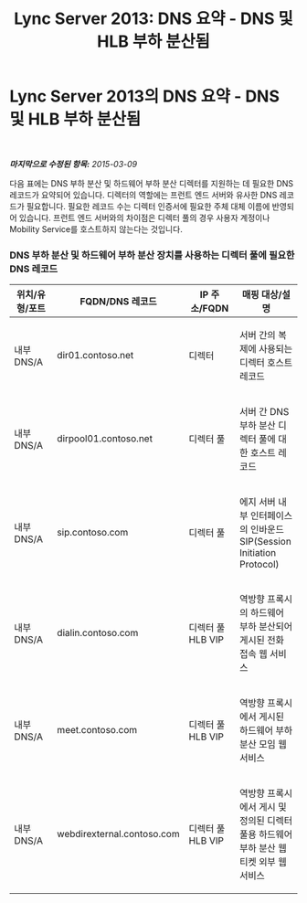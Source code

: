 ﻿---
title: 'Lync Server 2013: DNS 요약 - DNS 및 HLB 부하 분산됨'
TOCTitle: DNS 요약 - DNS 및 HLB 부하 분산됨
ms:assetid: d2132695-1956-4190-a98e-cd7255cbded6
ms:mtpsurl: https://technet.microsoft.com/ko-kr/library/JJ205273(v=OCS.15)
ms:contentKeyID: 49305111
ms.date: 08/10/2015
mtps_version: v=OCS.15
ms.translationtype: HT
---

# Lync Server 2013의 DNS 요약 - DNS 및 HLB 부하 분산됨

 

_**마지막으로 수정된 항목:** 2015-03-09_

다음 표에는 DNS 부하 분산 및 하드웨어 부하 분산 디렉터를 지원하는 데 필요한 DNS 레코드가 요약되어 있습니다. 디렉터의 역할에는 프런트 엔드 서버와 유사한 DNS 레코드가 필요합니다. 필요한 레코드 수는 디렉터 인증서에 필요한 주체 대체 이름에 반영되어 있습니다. 프런트 엔드 서버와의 차이점은 디렉터 풀의 경우 사용자 계정이나 Mobility Service를 호스트하지 않는다는 것입니다.

### DNS 부하 분산 및 하드웨어 부하 분산 장치를 사용하는 디렉터 풀에 필요한 DNS 레코드

<table>
<colgroup>
<col style="width: 25%" />
<col style="width: 25%" />
<col style="width: 25%" />
<col style="width: 25%" />
</colgroup>
<thead>
<tr class="header">
<th>위치/유형/포트</th>
<th>FQDN/DNS 레코드</th>
<th>IP 주소/FQDN</th>
<th>매핑 대상/설명</th>
</tr>
</thead>
<tbody>
<tr class="odd">
<td><p>내부 DNS/A</p></td>
<td><p>dir01.contoso.net</p></td>
<td><p>디렉터</p></td>
<td><p>서버 간의 복제에 사용되는 디렉터 호스트 레코드</p></td>
</tr>
<tr class="even">
<td><p>내부 DNS/A</p></td>
<td><p>dirpool01.contoso.net</p></td>
<td><p>디렉터 풀</p></td>
<td><p>서버 간 DNS 부하 분산 디렉터 풀에 대한 호스트 레코드</p></td>
</tr>
<tr class="odd">
<td><p>내부 DNS/A</p></td>
<td><p>sip.contoso.com</p></td>
<td><p>디렉터 풀</p></td>
<td><p>에지 서버 내부 인터페이스의 인바운드 SIP(Session Initiation Protocol)</p></td>
</tr>
<tr class="even">
<td><p>내부 DNS/A</p></td>
<td><p>dialin.contoso.com</p></td>
<td><p>디렉터 풀 HLB VIP</p></td>
<td><p>역방향 프록시의 하드웨어 부하 분산되어 게시된 전화 접속 웹 서비스</p></td>
</tr>
<tr class="odd">
<td><p>내부 DNS/A</p></td>
<td><p>meet.contoso.com</p></td>
<td><p>디렉터 풀 HLB VIP</p></td>
<td><p>역방향 프록시에서 게시된 하드웨어 부하 분산 모임 웹 서비스</p></td>
</tr>
<tr class="even">
<td><p>내부 DNS/A</p></td>
<td><p>webdirexternal.contoso.com</p></td>
<td><p>디렉터 풀 HLB VIP</p></td>
<td><p>역방향 프록시에서 게시 및 정의된 디렉터 풀용 하드웨어 부하 분산 웹 티켓 외부 웹 서비스</p></td>
</tr>
</tbody>
</table>

